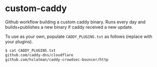 # custom-caddy

Github workflow building a custom caddy binary. Runs every day and builds+publishes a new binary if caddy received a new update.

To use as your own, populate `CADDY_PLUGINS.txt` as follows (replace with your plugins).

``` bash
$ cat CADDY_PLUGINS.txt
github.com/caddy-dns/cloudflare
github.com/hslatman/caddy-crowdsec-bouncer/http
```
